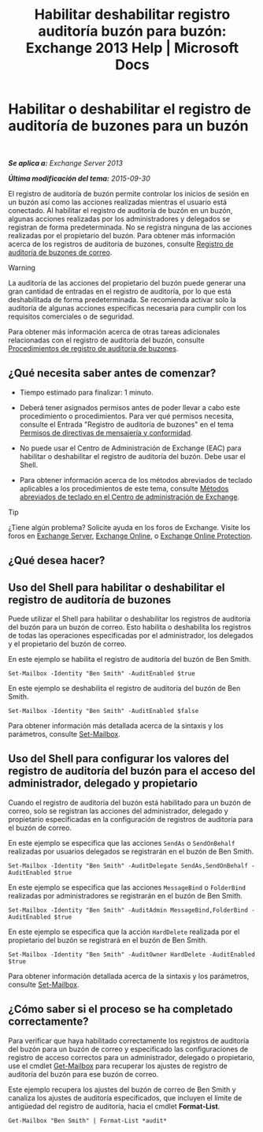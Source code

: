 ﻿---
title: 'Habilitar deshabilitar registro auditoría buzón para buzón: Exchange 2013 Help | Microsoft Docs'
TOCTitle: Habilitar o deshabilitar el registro de auditoría de buzones para un buzón
ms:assetid: c4bbfd52-6196-49c7-8c31-777fbbee11f2
ms:mtpsurl: https://technet.microsoft.com/es-es/library/Ff461937(v=EXCHG.150)
ms:contentKeyID: 49895899
ms.date: 04/23/2018
mtps_version: v=EXCHG.150
ms.translationtype: HT
---

# Habilitar o deshabilitar el registro de auditoría de buzones para un buzón

 

_**Se aplica a:** Exchange Server 2013_

_**Última modificación del tema:** 2015-09-30_

El registro de auditoría de buzón permite controlar los inicios de sesión en un buzón así como las acciones realizadas mientras el usuario está conectado. Al habilitar el registro de auditoría de buzón en un buzón, algunas acciones realizadas por los administradores y delegados se registran de forma predeterminada. No se registra ninguna de las acciones realizadas por el propietario del buzón. Para obtener más información acerca de los registros de auditoría de buzones, consulte [Registro de auditoría de buzones de correo](mailbox-audit-logging-exchange-2013-help.md).


> [!WARNING]
> La auditoría de las acciones del propietario del buzón puede generar una gran cantidad de entradas en el registro de auditoría, por lo que está deshabilitada de forma predeterminada. Se recomienda activar solo la auditoría de algunas acciones específicas necesaria para cumplir con los requisitos comerciales o de seguridad.



Para obtener más información acerca de otras tareas adicionales relacionadas con el registro de auditoría del buzón, consulte [Procedimientos de registro de auditoría de buzones](mailbox-audit-logging-procedures-exchange-2013-help.md).

## ¿Qué necesita saber antes de comenzar?

  - Tiempo estimado para finalizar: 1 minuto.

  - Deberá tener asignados permisos antes de poder llevar a cabo este procedimiento o procedimientos. Para ver qué permisos necesita, consulte el Entrada "Registro de auditoría de buzones" en el tema [Permisos de directivas de mensajería y conformidad](messaging-policy-and-compliance-permissions-exchange-2013-help.md).

  - No puede usar el Centro de Administración de Exchange (EAC) para habilitar o deshabilitar el registro de auditoría del buzón. Debe usar el Shell.

  - Para obtener información acerca de los métodos abreviados de teclado aplicables a los procedimientos de este tema, consulte [Métodos abreviados de teclado en el Centro de administración de Exchange](keyboard-shortcuts-in-the-exchange-admin-center-exchange-online-protection-help.md).


> [!TIP]
> ¿Tiene algún problema? Solicite ayuda en los foros de Exchange. Visite los foros en <A href="https://go.microsoft.com/fwlink/p/?linkid=60612">Exchange Server</A>, <A href="https://go.microsoft.com/fwlink/p/?linkid=267542">Exchange Online</A>, o <A href="https://go.microsoft.com/fwlink/p/?linkid=285351">Exchange Online Protection</A>.



## ¿Qué desea hacer?

## Uso del Shell para habilitar o deshabilitar el registro de auditoría de buzones

Puede utilizar el Shell para habilitar o deshabilitar los registros de auditoría del buzón para un buzón de correo. Esto habilita o deshabilita los registros de todas las operaciones especificadas por el administrador, los delegados y el propietario del buzón de correo.

En este ejemplo se habilita el registro de auditoría del buzón de Ben Smith.

    Set-Mailbox -Identity "Ben Smith" -AuditEnabled $true

En este ejemplo se deshabilita el registro de auditoría del buzón de Ben Smith.

    Set-Mailbox -Identity "Ben Smith" -AuditEnabled $false

Para obtener información más detallada acerca de la sintaxis y los parámetros, consulte [Set-Mailbox](https://technet.microsoft.com/es-es/library/bb123981\(v=exchg.150\)).

## Uso del Shell para configurar los valores del registro de auditoría del buzón para el acceso del administrador, delegado y propietario

Cuando el registro de auditoría del buzón está habilitado para un buzón de correo, solo se registran las acciones del administrador, delegado y propietario especificadas en la configuración de registros de auditoría para el buzón de correo.

En este ejemplo se especifica que las acciones `SendAs` o `SendOnBehalf` realizadas por usuarios delegados se registrarán en el buzón de Ben Smith.

    Set-Mailbox -Identity "Ben Smith" -AuditDelegate SendAs,SendOnBehalf -AuditEnabled $true

En este ejemplo se especifica que las acciones `MessageBind` o `FolderBind` realizadas por administradores se registrarán en el buzón de Ben Smith.

    Set-Mailbox -Identity "Ben Smith" -AuditAdmin MessageBind,FolderBind -AuditEnabled $true

En este ejemplo se especifica que la acción `HardDelete` realizada por el propietario del buzón se registrará en el buzón de Ben Smith.

    Set-Mailbox -Identity "Ben Smith" -AuditOwner HardDelete -AuditEnabled $true

Para obtener información detallada acerca de la sintaxis y los parámetros, consulte [Set-Mailbox](https://technet.microsoft.com/es-es/library/bb123981\(v=exchg.150\)).

## ¿Cómo saber si el proceso se ha completado correctamente?

Para verificar que haya habilitado correctamente los registros de auditoría del buzón para un buzón de correo y especificado las configuraciones de registro de acceso correctos para un administrador, delegado o propietario, use el cmdlet [Get-Mailbox](https://technet.microsoft.com/es-es/library/bb123685\(v=exchg.150\)) para recuperar los ajustes de registro de auditoría del buzón para ese buzón de correo.

Este ejemplo recupera los ajustes del buzón de correo de Ben Smith y canaliza los ajustes de auditoría especificados, que incluyen el límite de antigüedad del registro de auditoría, hacia el cmdlet **Format-List**.

    Get-Mailbox "Ben Smith" | Format-List *audit*


